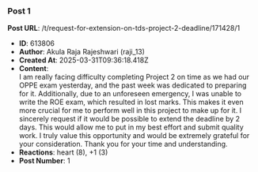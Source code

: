 ### Post 1
**Post URL**: /t/request-for-extension-on-tds-project-2-deadline/171428/1
- **ID**: 613806
- **Author**: Akula Raja Rajeshwari (raji_13)
- **Created At**: 2025-03-31T09:36:18.418Z
- **Content**:  
  I am really facing difficulty completing Project 2 on time as we had our OPPE exam yesterday, and the past week was dedicated to preparing for it. Additionally, due to an unforeseen emergency, I was unable to write the ROE exam, which resulted in lost marks. This makes it even more crucial for me to perform well in this project to make up for it.
I sincerely request if it would be possible to extend the deadline by 2 days. This would allow me to put in my best effort and submit quality work. I truly value this opportunity and would be extremely grateful for your consideration.
Thank you for your time and understanding.
- **Reactions**: heart (8), +1 (3)
- **Post Number**: 1

